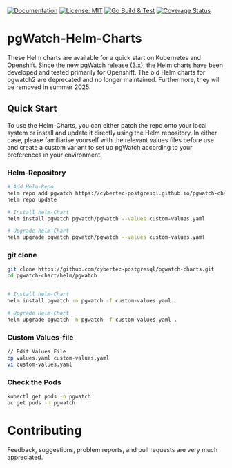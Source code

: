 [![Documentation](https://img.shields.io/badge/Documentation-pgwat.ch-brightgreen)](https://pgwat.ch)
[![License: MIT](https://img.shields.io/badge/License-BSD_3-green.svg)](https://opensource.org/license/bsd-3-clause)
[![Go Build & Test](https://github.com/cybertec-postgresql/pgwatch/actions/workflows/build.yml/badge.svg)](https://github.com/cybertec-postgresql/pgwatch/actions/workflows/build.yml)
[![Coverage Status](https://coveralls.io/repos/github/cybertec-postgresql/pgwatch/badge.svg?branch=master&service=github)](https://coveralls.io/github/cybertec-postgresql/pgwatch?branch=master)


# pgWatch-Helm-Charts

These Helm charts are available for a quick start on Kubernetes and Openshift. 
Since the new pgWatch release (3.x), the Helm charts have been developed and tested primarily for Openshift. 
The old Helm charts for pgwatch2 are deprecated and no longer maintained. Furthermore, they will be removed in summer 2025. 
 
## Quick Start
To use the Helm-Charts, you can either patch the repo onto your local system or install and update it directly using the Helm repository. 
In either case, please familiarise yourself with the relevant values files before use and create a custom variant to set up pgWatch according to your preferences in your environment. 

### Helm-Repository
```sh
# Add Helm-Repo
helm repo add pgwatch https://cybertec-postgresql.github.io/pgwatch-charts
helm repo update

# Install helm-Chart
helm install pgwatch pgwatch/pgwatch --values custom-values.yaml

# Upgrade helm-Chart
helm upgrade pgwatch pgwatch/pgwatch --values custom-values.yaml
```

### git clone
```sh
git clone https://github.com/cybertec-postgresql/pgwatch-charts.git
cd pgwatch-chart/helm/pgwatch


# Install helm-Chart
helm install pgwatch -n pgwatch -f custom-values.yaml . 

# Upgrade Helm-Chart
helm upgrade pgwatch -n pgwatch -f custom-values.yaml . 

```

### Custom Values-file
```sh
// Edit Values File
cp values.yaml custom-values.yaml
vi custom-values.yaml
```
### Check the Pods
```sh
kubectl get pods -n pgwatch
oc get pods -n pgwatch
```

# Contributing

Feedback, suggestions, problem reports, and pull requests are very much appreciated.
